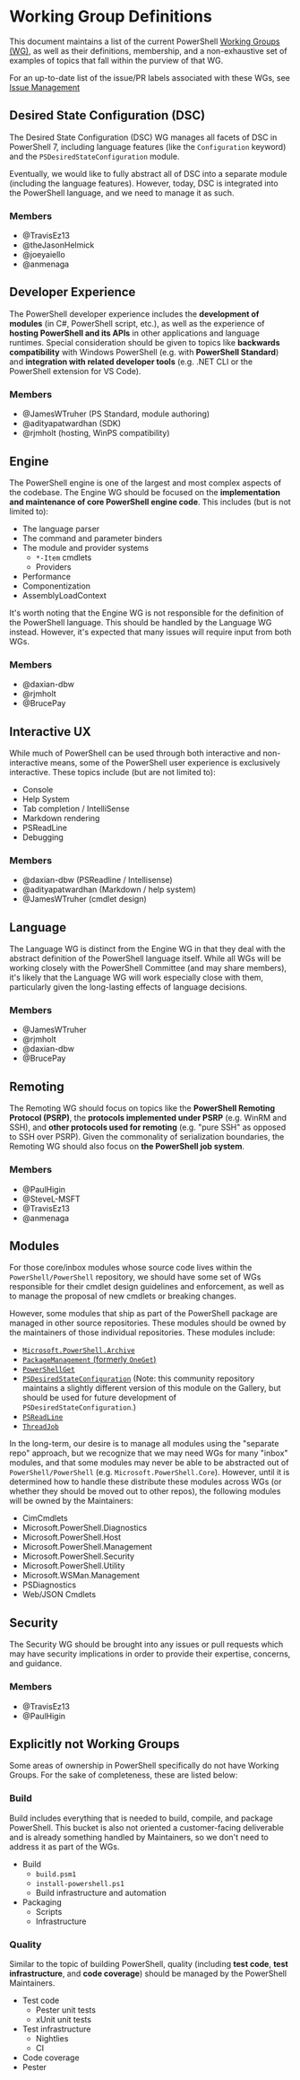# Working Group Definitions

This document maintains a list of the current PowerShell [Working Groups (WG)](working-group.md),
as well as their definitions, membership, and a non-exhaustive set of examples of topics that fall
within the purview of that WG.

For an up-to-date list of the issue/PR labels associated with these WGs,
see [Issue Management](../maintainers/issue-management.md)

## Desired State Configuration (DSC)

The Desired State Configuration (DSC) WG manages all facets of DSC in PowerShell 7,
including language features (like the `Configuration` keyword)
and the `PSDesiredStateConfiguration` module.

Eventually, we would like to fully abstract all of DSC into a separate module
(including the language features).
However, today, DSC is integrated into the PowerShell language, and we need to manage it as such.

### Members

* @TravisEz13
* @theJasonHelmick
* @joeyaiello
* @anmenaga

## Developer Experience

The PowerShell developer experience includes the **development of modules** (in C#, PowerShell script, etc.),
as well as the experience of **hosting PowerShell and its APIs** in other applications and language runtimes.
Special consideration should be given to topics like **backwards compatibility** with Windows PowerShell
(e.g. with **PowerShell Standard**) and **integration with related developer tools**
(e.g. .NET CLI or the PowerShell extension for VS Code).

### Members

* @JamesWTruher (PS Standard, module authoring)
* @adityapatwardhan (SDK)
* @rjmholt (hosting, WinPS compatibility)

## Engine

The PowerShell engine is one of the largest and most complex aspects of the codebase.
The Engine WG should be focused on the
**implementation and maintenance of core PowerShell engine code**.
This includes (but is not limited to):

* The language parser
* The command and parameter binders
* The module and provider systems
    * `*-Item` cmdlets
    * Providers
* Performance
* Componentization
* AssemblyLoadContext

It's worth noting that the Engine WG is not responsible for the definition of the PowerShell language.
This should be handled by the Language WG instead.
However, it's expected that many issues will require input from both WGs.

### Members

* @daxian-dbw
* @rjmholt
* @BrucePay

## Interactive UX

While much of PowerShell can be used through both interactive and non-interactive means,
some of the PowerShell user experience is exclusively interactive.
These topics include (but are not limited to):

* Console
* Help System
* Tab completion / IntelliSense
* Markdown rendering
* PSReadLine
* Debugging

### Members

* @daxian-dbw (PSReadline / Intellisense)
* @adityapatwardhan (Markdown / help system)
* @JamesWTruher (cmdlet design)

## Language

The Language WG is distinct from the Engine WG in that they deal with the abstract definition
of the PowerShell language itself.
While all WGs will be working closely with the PowerShell Committee (and may share members),
it's likely that the Language WG will work especially close with them,
particularly given the long-lasting effects of language decisions.

### Members

* @JamesWTruher
* @rjmholt
* @daxian-dbw
* @BrucePay

## Remoting

The Remoting WG should focus on topics like the **PowerShell Remoting Protocol (PSRP)**,
the **protocols implemented under PSRP** (e.g. WinRM and SSH),
and **other protocols used for remoting** (e.g. "pure SSH" as opposed to SSH over PSRP).
Given the commonality of serialization boundaries, the Remoting WG should also focus on
**the PowerShell job system**.

### Members

* @PaulHigin
* @SteveL-MSFT
* @TravisEz13
* @anmenaga

## Modules

For those core/inbox modules whose source code lives within the `PowerShell/PowerShell` repository,
we should have some set of WGs responsible for their cmdlet design guidelines and enforcement,
as well as to manage the proposal of new cmdlets or breaking changes.

However, some modules that ship as part of the PowerShell package are managed in other source repositories.
These modules should be owned by the maintainers of those individual repositories.
These modules include:

* [`Microsoft.PowerShell.Archive`](https://github.com/PowerShell/Microsoft.PowerShell.Archive)
* [`PackageManagement` (formerly `OneGet`)](https://github.com/OneGet/oneget)
* [`PowerShellGet`](https://github.com/PowerShell/PowerShellGet)
* [`PSDesiredStateConfiguration`](https://github.com/PowerShell/xPSDesiredStateConfiguration)
  (Note: this community repository maintains a slightly different version of this module on the Gallery,
  but should be used for future development of `PSDesiredStateConfiguration`.)
* [`PSReadLine`](https://github.com/PowerShell/PSReadLine)
* [`ThreadJob`](https://github.com/PowerShell/Modules/tree/master/Modules/Microsoft.PowerShell.ThreadJob)

In the long-term, our desire is to manage all modules using the "separate repo" approach,
but we recognize that we may need WGs for many "inbox" modules,
and that some modules may never be able to be abstracted out of `PowerShell/PowerShell`
(e.g. `Microsoft.PowerShell.Core`).
However, until it is determined how to handle these distribute these modules across WGs
(or whether they should be moved out to other repos), the following modules will be owned
by the Maintainers:

* CimCmdlets
* Microsoft.PowerShell.Diagnostics
* Microsoft.PowerShell.Host
* Microsoft.PowerShell.Management
* Microsoft.PowerShell.Security
* Microsoft.PowerShell.Utility
* Microsoft.WSMan.Management
* PSDiagnostics
* Web/JSON Cmdlets

## Security

The Security WG should be brought into any issues or pull requests which may have security implications
in order to provide their expertise, concerns, and guidance.

### Members

* @TravisEz13
* @PaulHigin

## Explicitly not Working Groups

Some areas of ownership in PowerShell specifically do not have Working Groups.
For the sake of completeness, these are listed below:

### Build

Build includes everything that is needed to build, compile, and package PowerShell.
This bucket is also not oriented a customer-facing deliverable and is already something handled by Maintainers,
so we don't need to address it as part of the WGs.

* Build
    * `build.psm1`
    * `install-powershell.ps1`
    * Build infrastructure and automation
* Packaging
    * Scripts
    * Infrastructure

### Quality

Similar to the topic of building PowerShell, quality
(including **test code**, **test infrastructure**, and **code coverage**)
should be managed by the PowerShell Maintainers.

* Test code
    * Pester unit tests
    * xUnit unit tests
* Test infrastructure
    * Nightlies
    * CI
* Code coverage
* Pester
